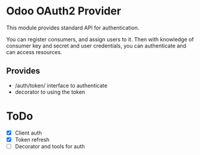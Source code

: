 # Odoo OAuth2 Provider

This module provides standard API for authentication.

You can register consumers, and assign users to it.
Then with knowledge of consumer key and secret and user credentials,
you can authenticate and can access resources.

## Provides

- /auth/token/ interface to authenticate
- decorator to using the token

# ToDo

- [x] Client auth
- [x] Token refresh
- [ ] Decorator and tools for auth
